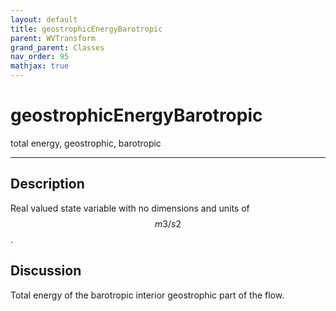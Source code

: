 ```yaml
---
layout: default
title: geostrophicEnergyBarotropic
parent: WVTransform
grand_parent: Classes
nav_order: 95
mathjax: true
---
```


#  geostrophicEnergyBarotropic

total energy, geostrophic, barotropic


---

## Description
Real valued state variable with no dimensions and units of $$m3/s2$$.

## Discussion

Total energy of the barotropic interior geostrophic part of the flow.


